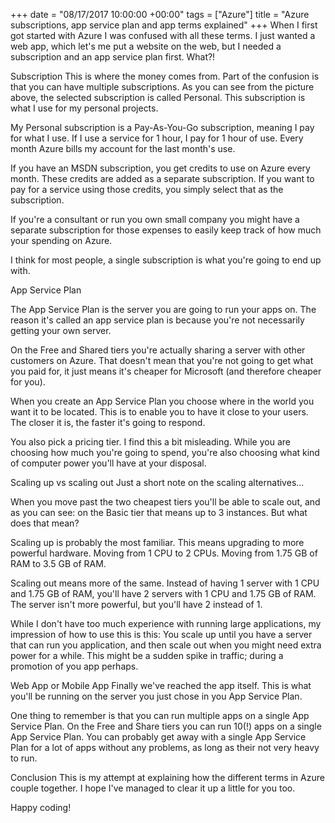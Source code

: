 +++
date = "08/17/2017 10:00:00 +00:00"
tags = ["Azure"]
title = "Azure subscriptions, app service plan and app terms explained"
+++
When I first got started with Azure I was confused with all these terms. I just
wanted a web app, which let's me put a website on the web, but I needed a
subscription and an app service plan first. What?!



Subscription
This is where the money comes from. Part of the confusion is that you can have
multiple subscriptions. As you can see from the picture above, the selected
subscription is called Personal. This subscription is what I use for my personal
projects.

My Personal  subscription is a Pay-As-You-Go  subscription, meaning I pay for
what I use. If I use a service for 1 hour, I pay for 1 hour of use. Every month
Azure bills my account for the last month's use.

If you have an MSDN subscription, you get credits to use on Azure every month.
These credits are added as a separate subscription. If you want to pay for a
service using those credits, you simply select that as the subscription.

If you're a consultant or run you own small company you might have a separate
subscription for those expenses to easily keep track of how much your spending
on Azure.

I think for most people, a single subscription is what you're going to end up
with.

App Service Plan


The App Service Plan  is the server you are going to run your apps on. The
reason it's called an app service plan is because you're not necessarily getting
your own server.

On the Free  and Shared  tiers you're actually sharing a server with other
customers on Azure. That doesn't mean that you're not going to get what you paid
for, it just means it's cheaper for Microsoft (and therefore cheaper for you).

When you create an App Service Plan  you choose where in the world you want it
to be located. This is to enable you to have it close to your users. The closer
it is, the faster it's going to respond.

You also pick a pricing tier. I find this a bit misleading. While you are
choosing how much you're going to spend, you're also choosing what kind of
computer power you'll have at your disposal.

Scaling up vs scaling out
Just a short note on the scaling alternatives...

When you move past the two cheapest tiers you'll be able to scale out, and as
you can see: on the Basic  tier that means up to 3 instances. But what does that
mean?

Scaling up  is probably the most familiar. This means upgrading to more powerful
hardware. Moving from 1 CPU to 2 CPUs. Moving from 1.75 GB of RAM to 3.5 GB of
RAM.

Scaling out  means more of the same. Instead of having 1 server with 1 CPU and
1.75 GB of RAM, you'll have 2 servers with 1 CPU and 1.75 GB of RAM. The server
isn't more powerful, but you'll have 2 instead of 1.

While I don't have too much experience with running large applications, my
impression of how to use this is this: You scale up until you have a server that
can run you application, and then scale out when you might need extra power for
a while. This might be a sudden spike in traffic; during a promotion of you app
perhaps.

Web App or Mobile App
Finally we've reached the app itself. This is what you'll be running on the
server you just chose in you App Service Plan.

One thing to remember is that you can run multiple apps on a single App Service
Plan. On the Free  and Share  tiers you can run 10(!) apps on a single App
Service Plan. You can probably get away with a single App Service Plan  for a
lot of apps without any problems, as long as their not very heavy to run.

Conclusion
This is my attempt at explaining how the different terms in Azure couple
together. I hope I've managed to clear it up a little for you too.

Happy coding!
